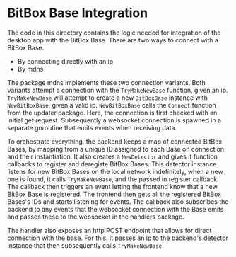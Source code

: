 # BitBox Base Integration

The code in this directory contains the logic needed for integration of the desktop app with the BitBox Base. There are two ways to connect with a BitBox Base.
- By connecting directly with an ip
- By mdns

The package mdns implements these two connection variants. Both variants attempt a connection with the `TryMakeNewBase` function, given an ip. `TryMakeNewBase` will attempt to create a new `BitBoxBase` instance with `NewBitBoxBase`, given a valid ip. `NewBitBoxBase` calls the `Connect` function from the updater package. Here, the connection is first checked with an initial get request. Subsequently a websocket connection is spawned in a separate goroutine that emits events when receiving data.

To orchestrate everything, the backend keeps a map of connected BitBox Bases, by mapping from a unique ID assigned to each Base on connection and their instantiation. It also creates a `NewDetector` and gives it function callbacks to register and deregiste BitBox Bases. This detector instance listens for new BitBox Bases on the local network indefinitely, when a new one is found, it calls `TryMakeNewBase`, and the passed in register callback. The callback then triggers an event letting the frontend know that a new BitBox Base is registered. The frontend then gets all the registered BitBox Bases's IDs and starts listening for events. The callback also subscribes the backend to any events that the websocket connection with the Base emits and passes these to the websocket in the handlers package.

The handler also exposes an http POST endpoint that allows for direct connection with the base. For this, it passes an ip to the backend's detector instance that then subsequently calls `TryMakeNewBase`.
